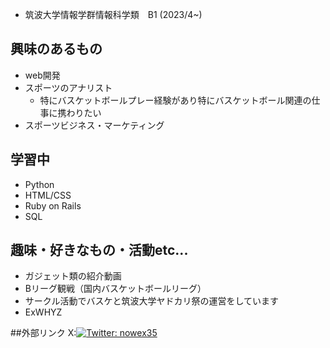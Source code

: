 - 筑波大学情報学群情報科学類　B1 (2023/4~)



## 興味のあるもの
- web開発
- スポーツのアナリスト
  - 特にバスケットボールプレー経験があり特にバスケットボール関連の仕事に携わりたい
- スポーツビジネス・マーケティング

## 学習中
- Python
- HTML/CSS
- Ruby on Rails
- SQL

## 趣味・好きなもの・活動etc...
- ガジェット類の紹介動画
- Bリーグ観戦（国内バスケットボールリーグ）
- サークル活動でバスケと筑波大学ヤドカリ祭の運営をしています
- ExWHYZ

##外部リンク
X:[![Twitter: nowex35](https://img.shields.io/twitter/follow/nowex35?style=social)](https://twitter.com/nowex35)









<!---
nowex35/nowex35 is a ✨ special ✨ repository because its `README.md` (this file) appears on your GitHub profile.
You can click the Preview link to take a look at your changes.
--->
